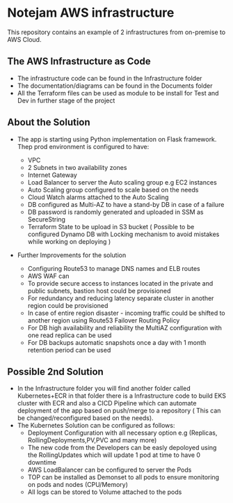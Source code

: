 # Notejam AWS infrastructure

This repository contains an example of 2 infrastructures from on-premise to AWS Cloud.


## The AWS Infrastructure as Code

- The infrastructure code can be found in the Infrastructure folder
- The documentation/diagrams can be found in the Documents folder
- All the Terraform files can be used as module to be install for Test and Dev in further stage of the project



## About the Solution

- The app is starting using Python implementation on Flask framework. Thep prod environment is configured to have:
  - VPC 
  - 2 Subnets in two availability zones
  - Internet Gateway
  - Load Balancer to server the Auto scaling group e.g EC2 instances
  - Auto Scaling group configured to scale based on the needs 
  - Cloud Watch alarms attached to the Auto Scaling
  - DB configured as Multi-AZ to have a stand-by DB in case of a failure
  - DB password is randomly generated and uploaded in SSM as SecureString
  - Terraform State to be upload in S3 bucket ( Possible to be configured Dynamo DB with Locking mechanism to avoid mistakes while working on deploying )

- Further Improvements for the solution
  - Configuring Route53 to manage DNS names and ELB routes
  - AWS WAF can
  - To provide secure access to instances located in the private and public subnets, bastion host could be provisioned
  - For redundancy and reducing latency separate cluster in another region could be provisioned
  - In case of entire region disaster - incoming traffic could be shifted to another region using Route53 Failover Routing Policy
  - For DB high availability and reliability the MultiAZ configuration with one read replica can be used
  - For DB backups automatic snapshots once a day with 1 month retention period can be used



## Possible 2nd Solution

- In the Infrastructure folder you will find another folder called Kubernetes+ECR in that folder there is a Infrastructure code to build EKS cluster with ECR and also a CICD Pipeline which can automate deployment of the app based on push/merge to a repository ( This can be changed/reconfigured based on the needs).
- The Kubernetes Solution can be configured as follows:
  - Deployment Configuration with all necessary option e.g (Replicas, RollingDeployments,PV,PVC and many more)
  - The new code from the Developers can be easly depoloyed using the RollingUpdates which will update 1 pod at time to have 0 downtime
  - AWS LoadBalancer can be configured to server the Pods 
  - TOP can be installed as Demonset to all pods to ensure monitoring on pods and nodes (CPU/Memory)
  - All logs can be stored to Volume attached to the pods

